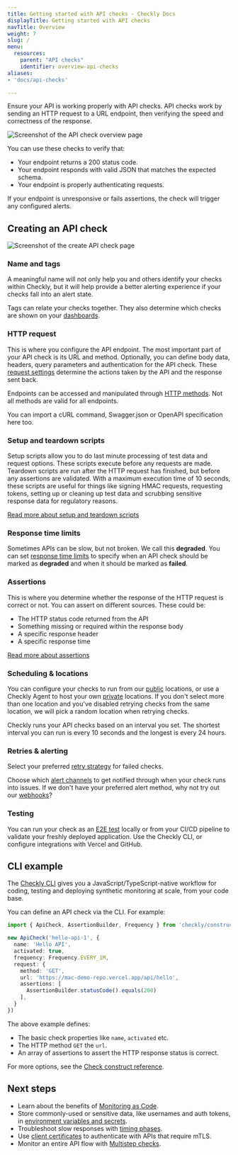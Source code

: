 ```yaml
---
title: Getting started with API checks - Checkly Docs
displayTitle: Getting started with API checks
navTitle: Overview
weight: 7
slug: /
menu:
  resources:
    parent: "API checks"
    identifier: overview-api-checks
aliases:
- 'docs/api-checks'

---
```


Ensure your API is working properly with API checks. API checks work by sending an HTTP request to a URL endpoint, then verifying the speed and correctness of the response.

![Screenshot of the API check overview page](/docs/images/api-checks/overview-check-overview.png)

You can use these checks to verify that:
* Your endpoint returns a 200 status code.
* Your endpoint responds with valid JSON that matches the expected schema.
* Your endpoint is properly authenticating requests.

If your endpoint is unresponsive or fails assertions, the check will trigger any configured alerts.

## Creating an API check

![Screenshot of the create API check page](/docs/images/api-checks/overview-create-check.png)

### Name and tags

A meaningful name will not only help you and others identify your checks within Checkly, but it will help provide a better alerting experience if your checks fall into an alert state.

Tags can relate your checks together. They also determine which checks are shown on your [dashboards](/docs/dashboards/).


### HTTP request

This is where you configure the API endpoint. The most important part of your API check is its URL and method. Optionally, you can define body data, headers, query parameters and authentication for the API check. These [request settings](request-settings) determine the actions taken by the API and the response sent back. 

Endpoints can be accessed and manipulated through [HTTP methods](https://developer.mozilla.org/en-US/docs/Web/HTTP/Methods). Not all methods are valid for all endpoints.

You can import a cURL command, Swagger.json or OpenAPI specification here too. 

### Setup and teardown scripts

Setup scripts allow you to do last minute processing of test data and request options. These scripts execute before any requests are made. Teardown scripts are run after the HTTP request has finished, but before any assertions are validated. With a maximum execution time of 10 seconds, these scripts are useful for things like signing HMAC requests, requesting tokens, setting up or cleaning up test data and scrubbing sensitive response data for regulatory reasons.

[Read more about setup and teardown scripts](setup-teardown-scripts/)

### Response time limits

Sometimes APIs can be slow, but not broken. We call this **degraded**. You can set [response time limits](/docs/api-checks/limits/) to specify when an API check should be marked as **degraded** and when it should be marked as **failed**.

### Assertions

This is where you determine whether the response of the HTTP request is correct or not.
You can assert on different sources. These could be:
- The HTTP status code returned from the API
- Something missing or required within the response body
- A specific response header
- A specific response time

[Read more about assertions](assertions)

### Scheduling & locations

You can configure your checks to run from our [public](/docs/monitoring/global-locations/) locations, or use a Checkly Agent to host your own [private](/docs/private-locations/) locations. If you don't select more than one location and you've disabled retrying checks from the same location, we will pick a random location when retrying checks.

Checkly runs your API checks based on an interval you set. The shortest interval you can run is every 10 seconds and the longest is every 24 hours.

### Retries & alerting

Select your preferred [retry strategy](/docs/alerting-and-retries/retries/) for failed checks.

Choose which [alert channels](/docs/alerting-and-retries/alert-channels/) to get notified through when your check runs into issues. If we don't have your preferred alert method, why not try out our [webhooks](/docs/alerting-and-retries/webhooks/)?

### Testing

You can run your check as an [E2E test](/docs/testing) locally or from your CI/CD pipeline to validate your freshly deployed application. Use the Checkly CLI, or configure integrations with Vercel and GitHub.

## CLI example

The [Checkly CLI](/guides/getting-started-with-monitoring-as-code/) gives you a JavaScript/TypeScript-native workflow for coding, testing and deploying synthetic monitoring at scale, from your code base.

You can define an API check via the CLI. For example:

```ts {title="hello-api.check.ts"}
import { ApiCheck, AssertionBuilder, Frequency } from 'checkly/constructs'

new ApiCheck('hello-api-1', {
  name: 'Hello API',
  activated: true,
  frequency: Frequency.EVERY_1M,
  request: {
    method: 'GET',
    url: 'https://mac-demo-repo.vercel.app/api/hello',
    assertions: [
      AssertionBuilder.statusCode().equals(200)
    ],
  }
})
```

The above example defines:
- The basic check properties like `name`, `activated` etc.
- The HTTP method `GET` the `url`.
- An array of assertions to assert the HTTP response status is correct.

For more options, see the [Check construct reference](/docs/cli/constructs-reference/#check).

## Next steps

* Learn about the benefits of [Monitoring as Code](/guides/monitoring-as-code/).
* Store commonly-used or sensitive data, like usernames and auth tokens, in [environment variables and secrets](/docs/api-checks/variables/).
* Troubleshoot slow responses with [timing phases](/docs/api-checks/timeouts-timing/).
* Use [client certificates](/docs/api-checks/client-certificates/) to authenticate with APIs that require mTLS.
* Monitor an entire API flow with [Multistep checks](/docs/multistep-checks/).
